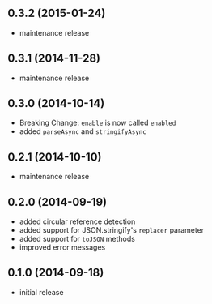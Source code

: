 ## 0.3.2 (2015-01-24)

 - maintenance release

## 0.3.1 (2014-11-28)

 - maintenance release

## 0.3.0 (2014-10-14)

 - Breaking Change: `enable` is now called `enabled`
 - added `parseAsync` and `stringifyAsync`

## 0.2.1 (2014-10-10)

 - maintenance release

## 0.2.0 (2014-09-19)
 - added circular reference detection
 - added support for JSON.stringify's `replacer` parameter
 - added support for `toJSON` methods
 - improved error messages

## 0.1.0 (2014-09-18)

- initial release
